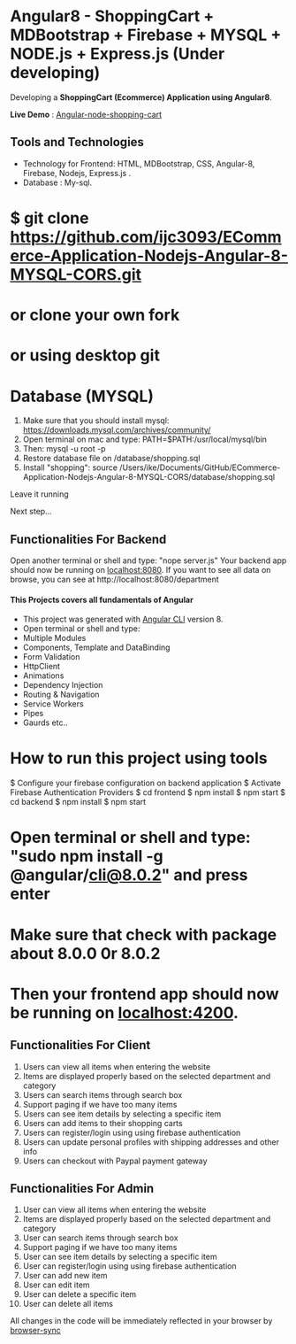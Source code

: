 # Angular8 - ShoppingCart + MDBootstrap + Firebase + MYSQL + NODE.js + Express.js (Under developing)

Developing a **ShoppingCart (Ecommerce) Application using Angular8**.

**Live Demo** : [Angular-node-shopping-cart](https://products-shop-900ac.firebaseapp.com/)

## Tools and Technologies
- Technology for Frontend: HTML, MDBootstrap, CSS, Angular-8, Firebase, Nodejs, Express.js .
- Database : My-sql. 

# $ git clone https://github.com/ijc3093/ECommerce-Application-Nodejs-Angular-8-MYSQL-CORS.git 
# or clone your own fork 
# or using desktop git

# Database (MYSQL)
1. Make sure that you should install mysql: https://downloads.mysql.com/archives/community/
2. Open terminal on mac and type: PATH=$PATH:/usr/local/mysql/bin
3. Then: mysql -u root -p 
4. Restore database file on /database/shopping.sql
5. Install "shopping": source /Users/ike/Documents/GitHub/ECommerce-Application-Nodejs-Angular-8-MYSQL-CORS/database/shopping.sql

Leave it running

Next step...


## Functionalities For Backend
Open another terminal or shell and type: "nope server.js"
Your backend app should now be running on [localhost:8080](http://localhost:8080/).
If you want to see all data on browse, you can see at http://localhost:8080/department


#### This Projects covers all fundamentals of Angular
- This project was generated with [Angular CLI](https://github.com/angular/angular-cli) version 8.
- Open terminal or shell and type: 
- Multiple Modules
- Components, Template and DataBinding
- Form Validation
- HttpClient
- Animations
- Dependency Injection
- Routing & Navigation
- Service Workers
- Pipes
- Gaurds etc..

# How to run this project using tools
$ Configure your firebase configuration on backend application
$ Activate Firebase Authentication Providers
$ cd frontend
$ npm install
$ npm start
$ cd backend
$ npm install
$ npm start


# Open terminal or shell and type: "sudo npm install -g @angular/cli@8.0.2" and press enter 
# Make sure that check with package about 8.0.0 0r 8.0.2
# Then your frontend app should now be running on [localhost:4200](http://localhost:4200/).

## Functionalities For Client
1. Users can view all items when entering the website
2. Items are displayed properly based on the selected department and category
3. Users can search items through search box
4. Support paging if we have too many items
5. Users can see item details by selecting a specific item
6. Users can add items to their shopping carts
7. Users can register/login using using firebase authentication
8. Users can update personal profiles with shipping addresses and other info
9. Users can checkout with Paypal payment gateway



## Functionalities For Admin
1. User can view all items when entering the website
2. Items are displayed properly based on the selected department and category
3. User can search items through search box
4. Support paging if we have too many items
5. User can see item details by selecting a specific item
6. User can register/login using using firebase authentication
7. User can add new item
8. User can edit item
9. User can delete a specific item
10. User can delete all items

All changes in the code will be immediately reflected in your browser by [browser-sync](http://browsersync.io/)
